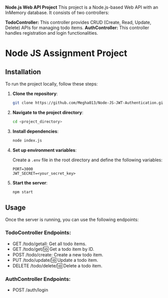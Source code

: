 **Node.js Web API Project**
This project is a Node.js-based Web API with an InMemory database. It consists of two controllers:

**TodoController:** This controller provides CRUD (Create, Read, Update, Delete) APIs for managing todo items.
**AuthController:** This controller handles registration and login functionalities.

# Node JS Assignment Project

## Installation

To run the project locally, follow these steps:

1. **Clone the repository**:

    ```bash
    git clone https://github.com/Megha013/Node-JS-JWT-Authentication.git
    ```

2. **Navigate to the project directory**:

    ```bash
    cd <project_directory>
    ```

3. **Install dependencies**:

    ```bash
    node index.js
    ```

4. **Set up environment variables**:

    Create a `.env` file in the root directory and define the following variables:

    ```plaintext
    PORT=3000
    JWT_SECRET=<your_secret_key>
    ```

5. **Start the server**:

    ```bash
    npm start
    ```

## Usage

Once the server is running, you can use the following endpoints:

### TodoController Endpoints:

- GET /todo/getall: Get all todo items.
- GET /todo/get/:id: Get a todo item by ID.
- POST /todo/create: Create a new todo item.
- PUT /todo/update/:id: Update a todo item.
- DELETE /todo/delete/:id: Delete a todo item.

### AuthController Endpoints:

- POST /auth/login
